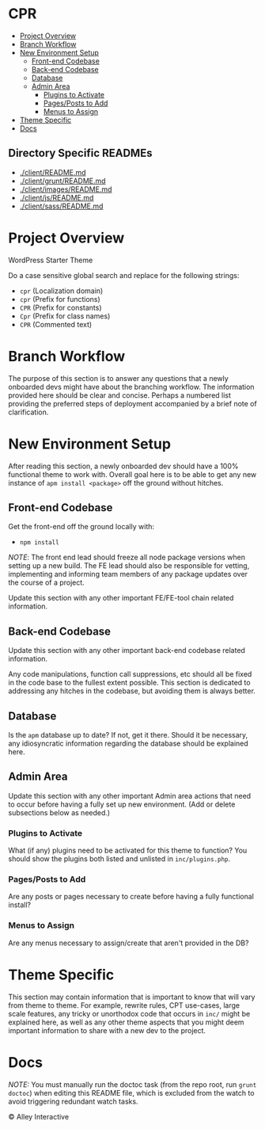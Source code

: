<!-- START doctoc generated TOC please keep comment here to allow auto update -->
<!-- DON'T EDIT THIS SECTION, INSTEAD RE-RUN doctoc TO UPDATE -->
# CPR

- [Project Overview](#project-overview)
- [Branch Workflow](#branch-workflow)
- [New Environment Setup](#new-environment-setup)
  - [Front-end Codebase](#front-end-codebase)
  - [Back-end Codebase](#back-end-codebase)
  - [Database](#database)
  - [Admin Area](#admin-area)
    - [Plugins to Activate](#plugins-to-activate)
    - [Pages/Posts to Add](#pagesposts-to-add)
    - [Menus to Assign](#menus-to-assign)
- [Theme Specific](#theme-specific)
- [Docs](#docs)

## Directory Specific READMEs

- [./client/README.md](./client/README.md)
- [./client/grunt/README.md](./client/grunt/README.md)
- [./client/images/README.md](./client/images/README.md)
- [./client/js/README.md](./client/js/README.md)
- [./client/sass/README.md](./client/sass/README.md)

<!-- END doctoc generated TOC please keep comment here to allow auto update -->

# Project Overview

WordPress Starter Theme

Do a case sensitive global search and replace for the following strings:

* `cpr` (Localization domain)
* `cpr` (Prefix for functions)
* `CPR` (Prefix for constants)
* `Cpr` (Prefix for class names)
* `CPR` (Commented text)

# Branch Workflow

The purpose of this section is to answer any questions that a newly onboarded devs might have about the branching workflow. The information provided here should be clear and concise. Perhaps a numbered list providing the preferred steps of deployment accompanied by a brief note of clarification.

# New Environment Setup

After reading this section, a newly onboarded dev should have a 100% functional theme to work with. Overall goal here is to be able to get any new instance of `apm install <package>` off the ground without hitches.

## Front-end Codebase

Get the front-end off the ground locally with:

* `npm install`

*NOTE*: The front end lead should freeze all node package versions when setting up a new build. The FE lead should also be responsible for vetting, implementing and informing team members of any package updates over the course of a project.

Update this section with any other important FE/FE-tool chain related information.

## Back-end Codebase

Update this section with any other important back-end codebase related information.

Any code manipulations, function call suppressions, etc should all be fixed in the code base to the fullest extent possible. This section is dedicated to addressing any hitches in the codebase, but avoiding them is always better.

## Database

Is the `apm` database up to date? If not, get it there. Should it be necessary, any idiosyncratic information regarding the database should be explained here.

## Admin Area

Update this section with any other important Admin area actions that need to occur before having a fully set up new environment. (Add or delete subsections below as needed.)

### Plugins to Activate

What (if any) plugins need to be activated for this theme to function? You should show the plugins both listed and unlisted in `inc/plugins.php`.

### Pages/Posts to Add

Are any posts or pages necessary to create before having a fully functional install?

### Menus to Assign

Are any menus necessary to assign/create that aren't provided in the DB?

# Theme Specific

This section may contain information that is important to know that will vary from theme to theme. For example, rewrite rules, CPT use-cases, large scale features, any tricky or unorthodox code that occurs in `inc/` might be explained here, as well as any other theme aspects that you might deem important information to share with a new dev to the project.

# Docs

_NOTE:_ You must manually run the doctoc task (from the repo root, run `grunt doctoc`) when editing this README file, which is excluded from the watch to avoid triggering redundant watch tasks.

&copy; Alley Interactive
